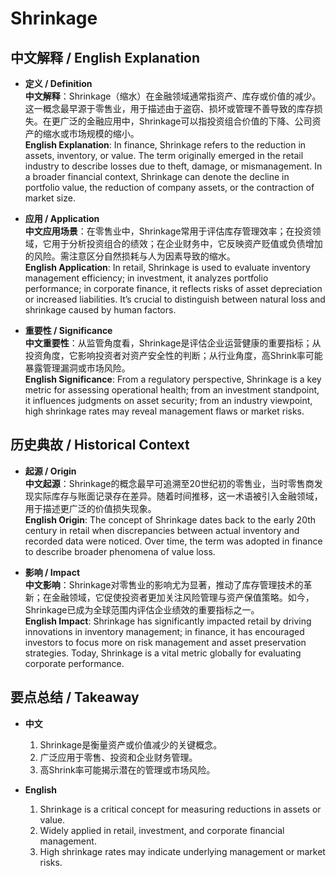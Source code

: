 # Shrinkage

## 中文解释 / English Explanation

* **定义 / Definition**  
  **中文解释**：Shrinkage（缩水）在金融领域通常指资产、库存或价值的减少。这一概念最早源于零售业，用于描述由于盗窃、损坏或管理不善导致的库存损失。在更广泛的金融应用中，Shrinkage可以指投资组合价值的下降、公司资产的缩水或市场规模的缩小。  
  **English Explanation**: In finance, Shrinkage refers to the reduction in assets, inventory, or value. The term originally emerged in the retail industry to describe losses due to theft, damage, or mismanagement. In a broader financial context, Shrinkage can denote the decline in portfolio value, the reduction of company assets, or the contraction of market size.

* **应用 / Application**  
  **中文应用场景**：在零售业中，Shrinkage常用于评估库存管理效率；在投资领域，它用于分析投资组合的绩效；在企业财务中，它反映资产贬值或负债增加的风险。需注意区分自然损耗与人为因素导致的缩水。  
  **English Application**: In retail, Shrinkage is used to evaluate inventory management efficiency; in investment, it analyzes portfolio performance; in corporate finance, it reflects risks of asset depreciation or increased liabilities. It’s crucial to distinguish between natural loss and shrinkage caused by human factors.

* **重要性 / Significance**  
  **中文重要性**：从监管角度看，Shrinkage是评估企业运营健康的重要指标；从投资角度，它影响投资者对资产安全性的判断；从行业角度，高Shrink率可能暴露管理漏洞或市场风险。  
  **English Significance**: From a regulatory perspective, Shrinkage is a key metric for assessing operational health; from an investment standpoint, it influences judgments on asset security; from an industry viewpoint, high shrinkage rates may reveal management flaws or market risks.

## 历史典故 / Historical Context

* **起源 / Origin**  
  **中文起源**：Shrinkage的概念最早可追溯至20世纪初的零售业，当时零售商发现实际库存与账面记录存在差异。随着时间推移，这一术语被引入金融领域，用于描述更广泛的价值损失现象。  
  **English Origin**: The concept of Shrinkage dates back to the early 20th century in retail when discrepancies between actual inventory and recorded data were noticed. Over time, the term was adopted in finance to describe broader phenomena of value loss.

* **影响 / Impact**  
  **中文影响**：Shrinkage对零售业的影响尤为显著，推动了库存管理技术的革新；在金融领域，它促使投资者更加关注风险管理与资产保值策略。如今，Shrinkage已成为全球范围内评估企业绩效的重要指标之一。  
  **English Impact**: Shrinkage has significantly impacted retail by driving innovations in inventory management; in finance, it has encouraged investors to focus more on risk management and asset preservation strategies. Today, Shrinkage is a vital metric globally for evaluating corporate performance.

## 要点总结 / Takeaway

* **中文**  
  1. Shrinkage是衡量资产或价值减少的关键概念。
  2. 广泛应用于零售、投资和企业财务管理。
  3. 高Shrink率可能揭示潜在的管理或市场风险。

* **English**  
  1. Shrinkage is a critical concept for measuring reductions in assets or value.
  2. Widely applied in retail, investment, and corporate financial management.
  3. High shrinkage rates may indicate underlying management or market risks.